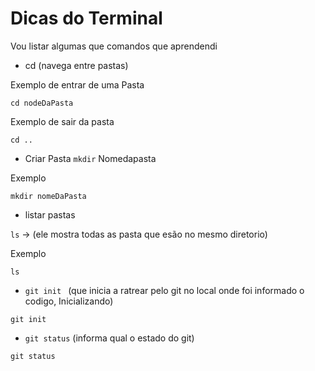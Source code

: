 # Dicas do Terminal 
Vou listar algumas que comandos que aprendendi 
- cd (navega entre pastas)

Exemplo de entrar de uma Pasta
```
cd nodeDaPasta
```

Exemplo de sair da pasta

```
cd ..
```
- Criar Pasta
`mkdir` Nomedapasta

Exemplo

```
mkdir nomeDaPasta
```

- listar pastas 

`ls` -> (ele mostra todas as pasta que esão no mesmo diretorio)

Exemplo
```
ls 
```
- `git init ` (que inicia a ratrear pelo git no local onde foi informado o codigo, Inicializando)

```
git init 
```

- `git status` (informa qual o estado do git)
```
git status 
``` 
